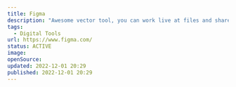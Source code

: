 ```yaml
---
title: Figma
description: "Awesome vector tool, you can work live at files and share them easily."
tags: 
  - Digital Tools
url: https://www.figma.com/
status: ACTIVE
image: 
openSource: 
updated: 2022-12-01 20:29
published: 2022-12-01 20:29
---
```

